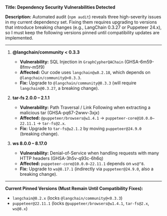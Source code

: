 **Title: Dependency Security Vulnerabilities Detected**

**Description:**
Automated audit (`npm audit`) reveals three high-severity issues in my current dependency set. 
Fixing them requires upgrading to versions that introduce breaking changes (e.g., LangChain 0.3.27 or Puppeteer 24.x), 
so I must keep the following versions pinned until compatibility updates are implemented.

---

1. **@langchain/community < 0.3.3**

   * **Vulnerability:** SQL Injection in `GraphCypherQAChain` (GHSA-6m59-8fmv-m5f9)
   * **Affected:** Our code uses `langchain@≤0.2.18`, which depends on `@langchain/community@<0.3.3`.
   * **Fix:** Upgrade to `@langchain/community@0.3.3` (will require `langchain@0.3.27`, a breaking change).

2. **tar-fs 2.0.0 – 2.1.1**

   * **Vulnerability:** Path Traversal / Link Following when extracting a malicious tar (GHSA-pq67-2wwv-3xjx)
   * **Affected:** `@puppeteer/browsers@≤1.4.1` → `puppeteer-core@10.0.0–22.11.1` → `tar-fs@2.x`.
   * **Fix:** Upgrade to `tar-fs@≥2.1.2` by moving `puppeteer@24.9.0` (breaking change).

3. **ws 8.0.0 – 8.17.0**

   * **Vulnerability:** Denial-of-Service when handling requests with many HTTP headers (GHSA-3h5v-q93c-6h6q)
   * **Affected:** `puppeteer-core@10.0.0–22.11.1` depends on `ws@^8`.
   * **Fix:** Upgrade to `ws@8.17.1` (indirectly via `puppeteer@24.9.0`, also a breaking change).

---

**Current Pinned Versions (Must Remain Until Compatibility Fixes):**

* `langchain@0.2.x` (locks `@langchain/community@<0.3.3`)
* `puppeteer@22.11.1` (locks `@puppeteer/browsers@≤1.4.1`, `tar-fs@2.x`, `ws@8.x`)
